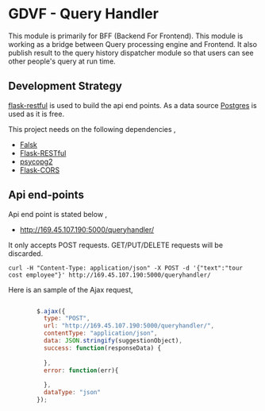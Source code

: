 #  GDVF - Query Handler

This module is primarily for BFF (Backend For Frontend). This module is working as a bridge between Query processing engine and Frontend. It also publish result to the query history dispatcher module so that users can see other people's query at run time.



## Development Strategy
[flask-restful](http://flask-restful-cn.readthedocs.org/en/0.3.4/) is used to build the api end points. As a data source  [Postgres]( http://www.postgresql.org) is used as it is free. 

This project needs on the following dependencies ,

- [Falsk](http://flask.pocoo.org)
- [Flask-RESTful](http://flask-restful-cn.readthedocs.org/en/0.3.4/)
- [psycopg2](http://initd.org/psycopg/)
- [Flask-CORS](https://flask-cors.readthedocs.org/en/latest/)

## Api end-points

Api end point is stated below ,

- http://169.45.107.190:5000/queryhandler/

It only accepts POST requests. GET/PUT/DELETE requests will be discarded. 

    curl -H "Content-Type: application/json" -X POST -d '{"text":"tour cost employee"}' http://169.45.107.190:5000/queryhandler/


Here is an sample of the Ajax request, 

```javascript

        $.ajax({
          type: "POST",
          url: "http://169.45.107.190:5000/queryhandler/",
          contentType: "application/json",
          data: JSON.stringify(suggestionObject),
          success: function(responseData) {
            
          },
          error: function(err){
            
          },
          dataType: "json"
        });

```


